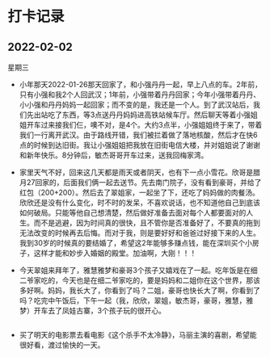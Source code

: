 # 打卡记录

## 2022-02-02

星期三

* 小年那天2022-01-26那天回家了，和小强丹丹一起，早上八点的车。2年前，只有小强和我2个人回武汉；1年前，小强带着丹丹回家；今年小强带着丹丹、小小强和丹丹妈妈一起回家；而不变的是，我还是一个人。到了武汉站后，我们先出站吃了东西，等3点送丹丹妈妈进高铁站候车厅。然后聊天等着小强姐姐开车过来接我们仨，噢不对，是4个。大约3点半，小强姐姐终于来了，带着我们一行离开武汉。由于路线开错，我们被拦着做了落地核酸，然后才在快6点的时候到达旧街。我让小强姐姐把我放在旧街电信大楼，并对姐姐说了谢谢和新年快乐。8分钟后，敏杰哥哥开车过来，送我回梅家湾。

* 家里天气不好，回来这几天都是雨天或者阴天，也有下一点小雪花。欣哥是腊月27回家的，后面我们俩一起去送节。先去南门院子，没有看到豪哥，并给了红包（200+200）。然后去了翠姐家，一起坐了下，还吃了妈妈做的肉餐汤。欣欣还是没有什么变化，时不时的发呆，不喜欢说话，也不知道他自己到底该如何破局。只能等他自己想清楚，然后做好准备去面对每个人都要面对的人生。而不是逃避，因为时间真的很快，且不管你是否准备好了，不要真的拖到无法改变的时候再去后悔。而对于我，则是要好好和爸爸过好接下来的人生。我到30岁的时候真的要结婚了，希望这2年能够多赚点钱，能在深圳买个小房子，这样才能和妙步入婚姻的殿堂。加油啊，大刚！！！

* 今天翠姐来拜年了，雅慧雅梦和豪哥3个孩子又嬉戏在了一起。吃年饭是在细二爷家吃的，今天也是在细二爷家吃的，要是妈妈和二姐你在这个世界，那该多好啊。妈妈，我长大了，你看到了吗？二姐，豪哥也快长大了啊，你看到了吗？吃完中午饭后，下午一起（我，欣欣，翠姐，敏杰哥，豪哥，雅慧，雅梦）开车去了凤娃古寨，3个孩子玩的很开心。

  <p>
      <img :src="$withBase('/res.2022/02/haoge.jpeg')" alt="">
  </p>

* 买了明天的电影票去看电影《这个杀手不太冷静》，马丽主演的喜剧，希望能很好看，渡过愉快的一天。